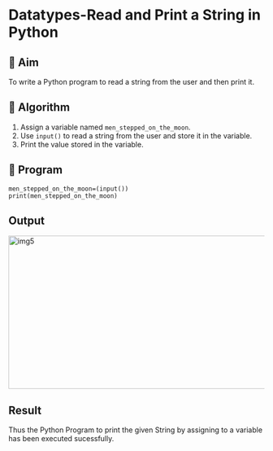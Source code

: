 # Datatypes-Read and Print a String in Python

## 🎯 Aim
To write a Python program to read a string from the user and then print it.

## 🧠 Algorithm
1. Assign a variable named `men_stepped_on_the_moon`.
2. Use `input()` to read a string from the user and store it in the variable.
3. Print the value stored in the variable.

## 🧾 Program
```
men_stepped_on_the_moon=(input())
print(men_stepped_on_the_moon)
```
## Output
<img width="620" height="301" alt="img5" src="https://github.com/user-attachments/assets/a8d0151d-9ba8-4d2a-9bb5-d22f47d67756" />

## Result
Thus the Python Program to print the given String by assigning to a variable has been executed sucessfully.
